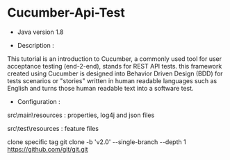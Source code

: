 # Cucumber-Api-Test 


- Java version 1.8


- Description :

This tutorial is an introduction to Cucumber, a commonly used tool for user acceptance testing (end-2-end), stands for REST API tests.
this framework created using Cucumber is designed into Behavior Driven Design (BDD) for tests scenarios or "stories" written in human readable languages 
such as English and turns those human readable text into a software test.


- Configuration :

 src\main\resources : properties, log4j  and json files
 
 src\test\resources : feature files
 
 clone specific tag
 git clone -b 'v2.0' --single-branch --depth 1 https://github.com/git/git.git
